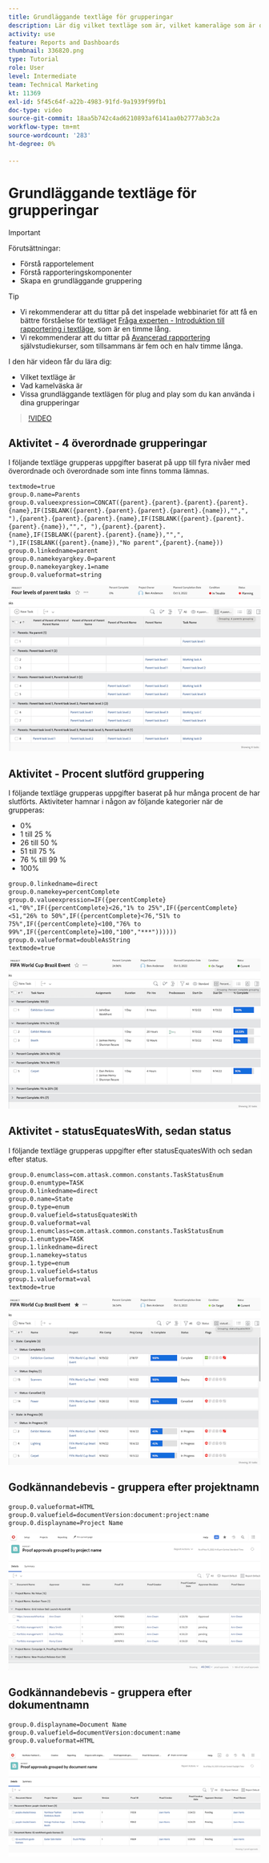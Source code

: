 ```yaml
---
title: Grundläggande textläge för grupperingar
description: Lär dig vilket textläge som är, vilket kameraläge som är och ett grundläggande textläge för"plug and play" som du kan använda i dina grupperingar i Workfront.
activity: use
feature: Reports and Dashboards
thumbnail: 336820.png
type: Tutorial
role: User
level: Intermediate
team: Technical Marketing
kt: 11369
exl-id: 5f45c64f-a22b-4983-91fd-9a1939f99fb1
doc-type: video
source-git-commit: 18aa5b742c4ad6210893af6141aa0b2777ab3c2a
workflow-type: tm+mt
source-wordcount: '283'
ht-degree: 0%

---
```


# Grundläggande textläge för grupperingar

>[!IMPORTANT]
>
>Förutsättningar:
>
>* Förstå rapportelement
>* Förstå rapporteringskomponenter
>* Skapa en grundläggande gruppering


>[!TIP]
>
>* Vi rekommenderar att du tittar på det inspelade webbinariet för att få en bättre förståelse för textläget [Fråga experten - Introduktion till rapportering i textläge](https://experienceleague.adobe.com/docs/workfront-events/events/reporting-and-dashboards/introduction-to-text-mode-reporting.html?lang=en), som är en timme lång.
>* Vi rekommenderar att du tittar på [Avancerad rapportering](https://experienceleague.adobe.com/docs/workfront-learn/tutorials-workfront/reporting/advanced-reporting/welcome-to-advanced-reporting.html?lang=en) självstudiekurser, som tillsammans är fem och en halv timme långa.


I den här videon får du lära dig:

* Vilket textläge är
* Vad kamelväska är
* Vissa grundläggande textlägen för plug and play som du kan använda i dina grupperingar

>[!VIDEO](https://video.tv.adobe.com/v/3410641/?quality=12&learn=on)

## Aktivitet - 4 överordnade grupperingar

I följande textläge grupperas uppgifter baserat på upp till fyra nivåer med överordnade och överordnade som inte finns tomma lämnas.

```
textmode=true
group.0.name=Parents
group.0.valueexpression=CONCAT({parent}.{parent}.{parent}.{parent}.{name},IF(ISBLANK({parent}.{parent}.{parent}.{parent}.{name}),"",", "),{parent}.{parent}.{parent}.{name},IF(ISBLANK({parent}.{parent}.{parent}.{name}),"",", "),{parent}.{parent}.{name},IF(ISBLANK({parent}.{parent}.{name}),"",", "),IF(ISBLANK({parent}.{name}),"No parent",{parent}.{name}))
group.0.linkedname=parent
group.0.namekeyargkey.0=parent
group.0.namekeyargkey.1=name
group.0.valueformat=string
```

![En skärmbild som visar projektuppgifter grupperade av fyra överordnade](assets/4-parents-grouping.png)


## Aktivitet - Procent slutförd gruppering

I följande textläge grupperas uppgifter baserat på hur många procent de har slutförts. Aktiviteter hamnar i någon av följande kategorier när de grupperas:

* 0%
* 1 till 25 %
* 26 till 50 %
* 51 till 75 %
* 76 % till 99 %
* 100%

```
group.0.linkedname=direct
group.0.namekey=percentComplete
group.0.valueexpression=IF({percentComplete}<1,"0%",IF({percentComplete}<26,"1% to 25%",IF({percentComplete}<51,"26% to 50%",IF({percentComplete}<76,"51% to 75%",IF({percentComplete}<100,"76% to 99%",IF({percentComplete}=100,"100","***"))))))
group.0.valueformat=doubleAsString
textmode=true
```

![En skärmbild som visar projektuppgifter grupperade efter procent färdigt](assets/percent-complete-grouping.png)

## Aktivitet - statusEquatesWith, sedan status

I följande textläge grupperas uppgifter efter statusEquatesWith och sedan efter status.

```
group.0.enumclass=com.attask.common.constants.TaskStatusEnum
group.0.enumtype=TASK
group.0.linkedname=direct
group.0.name=State
group.0.type=enum
group.0.valuefield=statusEquatesWith
group.0.valueformat=val
group.1.enumclass=com.attask.common.constants.TaskStatusEnum
group.1.enumtype=TASK
group.1.linkedname=direct
group.1.namekey=status
group.1.type=enum
group.1.valuefield=status
group.1.valueformat=val
textmode=true
```

![En skärmbild som visar projektuppgifter grupperade efter statusEquatesWith](assets/status-equates-with.png)


## Godkännandebevis - gruppera efter projektnamn

```
group.0.valueformat=HTML
group.0.valuefield=documentVersion:document:project:name
group.0.displayname=Project Name
```

![En skärmbild som visar Korrektur för godkännanden grupperade efter projektnamn](assets/proof-approvals-grouped-by-project-name.png)


## Godkännandebevis - gruppera efter dokumentnamn

```
group.0.displayname=Document Name
group.0.valuefield=documentVersion:document:name
group.0.valueformat=HTML
```

![En skärmbild som visar Korrektur för godkännanden grupperade efter projektnamn](assets/proof-approvals-grouped-by-doc-name.png)

